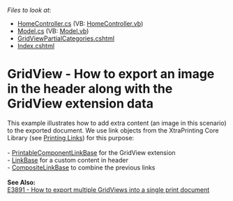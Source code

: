 <!-- default file list -->
*Files to look at*:

* [HomeController.cs](./CS/Controllers/HomeController.cs) (VB: [HomeController.vb](./VB/Controllers/HomeController.vb))
* [Model.cs](./CS/Models/Model.cs) (VB: [Model.vb](./VB/Models/Model.vb))
* [GridViewPartialCategories.cshtml](./CS/Views/Home/GridViewPartialCategories.cshtml)
* [Index.cshtml](./CS/Views/Home/Index.cshtml)
<!-- default file list end -->
# GridView - How to export an image in the header along with the GridView extension data


This example illustrates how to add extra content (an image in this scenario) to the exported document. We use link objects from the XtraPrinting Core Library (see <a href="https://documentation.devexpress.com/#WindowsForms/CustomDocument104">Printing Links</a>) for this purpose:<br><br>- <a href="https://documentation.devexpress.com/CoreLibraries/DevExpress.XtraPrintingLinks.PrintableComponentLinkBase.class">PrintableComponentLinkBase</a> for the GridView extension<br>- <a href="https://documentation.devexpress.com/CoreLibraries/DevExpress.XtraPrinting.LinkBase.class">LinkBase</a> for a custom content in header<br>- <a href="https://documentation.devexpress.com/CoreLibraries/DevExpress.XtraPrintingLinks.CompositeLinkBase.class">CompositeLinkBase</a> to combine the previous links<br><br><strong>See Also:</strong><br><a href="https://www.devexpress.com/Support/Center/p/E3891">E3891 - How to export multiple GridViews into a single print document</a>

<br/>


